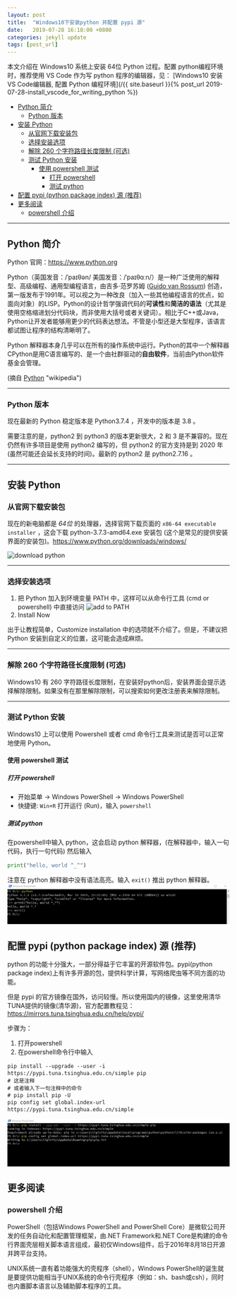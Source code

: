 ```yaml
---
layout: post
title:  "Windows10下安装python 并配置 pypi 源"
date:   2019-07-28 16:18:00 +0800
categories: jekyll update
tags: [post_url]
---
```

本文介绍在 Windows10 系统上安装 64位 Python 过程。配置 python编程环境时，推荐使用 VS Code 作为写 python 程序的编辑器，见：
[Windows10 安装VS Code编辑器, 配置 Python 编程环境](/{{ site.baseurl }}{% post_url 2019-07-28-install_vscode_for_writing_python %})

- [Python 简介](#python-简介)
  - [Python 版本](#python-版本)
- [安装 Python](#安装-python)
  - [从官网下载安装包](#从官网下载安装包)
  - [选择安装选项](#选择安装选项)
  - [解除 260 个字符路径长度限制 (可选)](#解除-260-个字符路径长度限制-可选)
  - [测试 Python 安装](#测试-python-安装)
    - [使用 powershell 测试](#使用-powershell-测试)
      - [打开 powershell](#打开-powershell)
      - [测试 python](#测试-python)
- [配置 pypi (python package index) 源 (推荐)](#配置-pypi-python-package-index-源-推荐)
- [更多阅读](#更多阅读)
  - [powershell 介绍](#powershell-介绍)

___
## Python 简介
Python 官网：<https://www.python.org>

Python（英国发音：/ˈpaɪθən/ 美国发音：/ˈpaɪθɑːn/）是一种广泛使用的解释型、高级编程、通用型编程语言，由吉多·范罗苏姆 ([Guido van Rossum](https://en.wikipedia.org/wiki/Guido_van_Rossum)) 创造，第一版发布于1991年。可以视之为一种改良（加入一些其他编程语言的优点，如面向对象）的LISP。Python的设计哲学强调代码的**可读性**和**简洁的语法**（尤其是使用空格缩进划分代码块，而非使用大括号或者关键词）。相比于C++或Java，Python让开发者能够用更少的代码表达想法。不管是小型还是大型程序，该语言都试图让程序的结构清晰明了。
 
Python 解释器本身几乎可以在所有的操作系统中运行。Python的其中一个解释器CPython是用C语言编写的、是一个由社群驱动的**自由软件**，当前由Python软件基金会管理。

(摘自 [Python](https://zh.wikipedia.org/wiki/Python) "wikipedia")

___
### Python 版本
现在最新的 Python 稳定版本是 Python3.7.4 ，开发中的版本是 3.8 。

需要注意的是，python2 到 python3 的版本更新很大，2 和 3 是不兼容的。现在仍然有许多项目是使用 python2 编写的，但 python2 的官方支持是到 2020 年 (虽然可能还会延长支持的时间)。最新的 python2 是 python2.7.16 。

___
## 安装 Python
### 从官网下载安装包
现在的新电脑都是 _64位_ 的处理器，选择官网下载页面的 `x86-64 executable installer` ，这会下载 python-3.7.3-amd64.exe 安装包 (这个是常见的提供安装界面的安装包)。<https://www.python.org/downloads/windows/>

![download python](/{{site.baseurl}}/assets/images/setup_python_windows_with_vscode/Python-Windows-Download.jpg)

___
### 选择安装选项

1. 把 Python 加入到环境变量 PATH 中，这样可以从命令行工具 (cmd or powershell) 中直接访问
![add to PATH](/{{site.baseurl}}/assets/images/setup_python_windows_with_vscode/installpython-addpath.jpg)
2. Install Now

出于让教程简单，Customize installation 中的选项就不介绍了。但是，不建议把 Python 安装到自定义的位置，这可能会造成麻烦。

___
### 解除 260 个字符路径长度限制 (可选)
Windows10 有 260 字符路径长度限制，在安装好python后，安装界面会提示选择解除限制。如果没有在那里解除限制，可以搜索如何更改注册表来解除限制。

___
### 测试 Python 安装
Windows10 上可以使用 Powershell 或者 cmd 命令行工具来测试是否可以正常地使用 Python。
#### 使用 powershell 测试
##### 打开 powershell
+ 开始菜单 -> Windows PowerShell -> Windows PowerShell
+ 快捷键: `Win+R` 打开运行 (Run)，输入 `powershell`

##### 测试 python
在powershell中输入 python，这会启动 python 解释器，(在解释器中，输入一句代码，执行一句代码) 然后输入
``` python
print("hello, world ^_^")
```
注意在 python 解释器中没有语法高亮。输入 `exit()` 推出 python 解释器。
![hello world (powershell)](/assets/images/setup_python_windows_with_vscode/testpython-powershell-hello.jpg)

## 配置 pypi (python package index) 源 (推荐)
python 的功能十分强大，一部分得益于它丰富的开源软件包。pypi(python package index)上有许多开源的包，提供科学计算，写网络爬虫等不同方面的功能。

但是 pypi 的官方镜像在国外，访问较慢。所以使用国内的镜像，这里使用清华TUNA提供的镜像(清华源)，官方配置教程见：<https://mirrors.tuna.tsinghua.edu.cn/help/pypi/>

步骤为：
1. 打开powershell
2. 在powershell命令行中输入

``` shell
pip install --upgrade --user -i https://pypi.tuna.tsinghua.edu.cn/simple pip
# 这是注释
# 或者输入下一句注释中的命令
# pip install pip -U
pip config set global.index-url https://pypi.tuna.tsinghua.edu.cn/simple
```

![set up pip](/assets/images/setup_python_windows_with_vscode/setup-pip.jpg)

## 更多阅读
### powershell 介绍
PowerShell（包括Windows PowerShell and PowerShell Core）是微软公司开发的任务自动化和配置管理框架，由.NET Framework和.NET Core是构建的命令行界面壳层相关脚本语言组成，最初仅Windows组件，后于2016年8月18日开源并跨平台支持。

UNIX系统一直有着功能强大的壳程序（shell），Windows PowerShell的诞生就是要提供功能相当于UNIX系统的命令行壳程序（例如：sh、bash或csh），同时也内置脚本语言以及辅助脚本程序的工具。